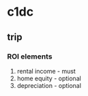 # c1dc

## trip

### ROI elements
  1. rental income - must
  2. home equity - optional
  3. depreciation - optional
